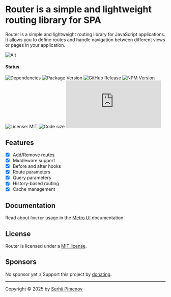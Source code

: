 # Router is a simple and lightweight routing library for SPA

Router is a simple and lightweight routing library for JavaScript applications. It allows you to define routes and handle navigation between different views or pages in your application.


![Alt](https://repobeats.axiom.co/api/embed/eb2612dbd56d0bb9d304b2bea9302dbb2d021b39.svg "Repobeats analytics image")

#### Status
![Dependencies](https://img.shields.io/badge/Dependencies-none-darklime.svg)
![Package Version](https://img.shields.io/github/package-json/v/olton/router)
![GitHub Release](https://img.shields.io/github/v/release/olton/router)
![NPM Version](https://img.shields.io/npm/v/%40olton%2Frouter)
![License: MIT](https://img.shields.io/badge/License-MIT-blue.svg?color=7852a9)
![Code size](https://img.shields.io/github/languages/code-size/olton/router.svg?color=830000)
![GitHub JS Size](https://img.shields.io/github/size/olton/router/lib%2Frouter.js?label=JS%20Size&color=8f99ff)


## Features
- [x] Add/Remove routes
- [x] Middleware support
- [x] Before and after hooks
- [x] Route parameters
- [x] Query parameters
- [x] History-based routing
- [x] Cache management

## Documentation

Read about `Router` usage in the [Metro UI](https://docs-new.metroui.org.ua/libraries/router) documentation.

## License

Router is licensed under a [MIT license](LICENSE).

## Sponsors

No sponsor yet :(
Support this project by [donating](https://www.patreon.com/metroui).

---
Copyright © 2025 by [Serhii Pimenov](https://pimenov.com.ua)